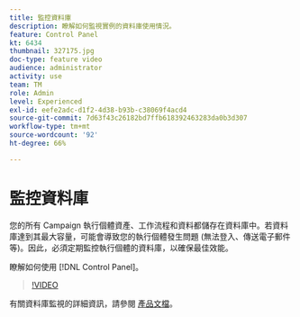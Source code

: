 ```yaml
---
title: 監控資料庫
description: 瞭解如何監視實例的資料庫使用情況。
feature: Control Panel
kt: 6434
thumbnail: 327175.jpg
doc-type: feature video
audience: administrator
activity: use
team: TM
role: Admin
level: Experienced
exl-id: eefe2adc-d1f2-4d38-b93b-c38069f4acd4
source-git-commit: 7d63f43c26182bd7ffb618392463283da0b3d307
workflow-type: tm+mt
source-wordcount: '92'
ht-degree: 66%

---
```


# 監控資料庫

您的所有 Campaign 執行個體資產、工作流程和資料都儲存在資料庫中。若資料庫達到其最大容量，可能會導致您的執行個體發生問題 (無法登入、傳送電子郵件等)。因此，必須定期監控執行個體的資料庫，以確保最佳效能。

瞭解如何使用 [!DNL Control Panel]。

>[!VIDEO](https://video.tv.adobe.com/v/327175?quality=12)

有關資料庫監視的詳細資訊，請參閱 [產品文檔](https://experienceleague.adobe.com/docs/control-panel/using/performance-monitoring/database-monitoring.html?lang=zh-Hant#performance-monitoring)。
